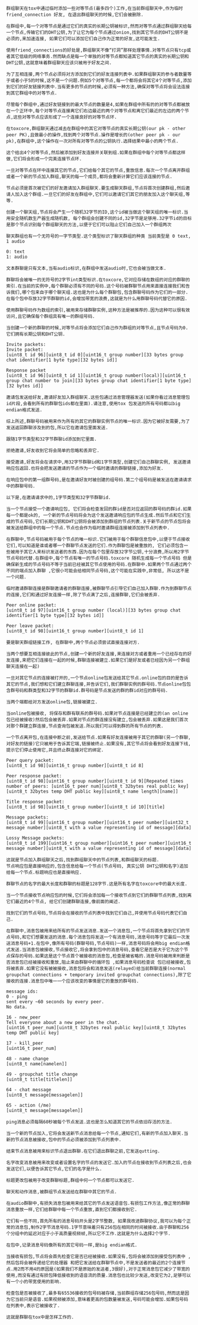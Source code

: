 	群组聊天在tox中通过临时添加一些对等节点(最多四个)工作,在当前群组聊天中,作为临时friend_connection 好友, 在退出群组聊天的时候,它们会被删除.

	在群组中,每一个对等节点是通过它们的真实的长期公钥被标识,然而对等节点通过群组聊天给每一个节点,传输它们的DHT公钥,为了让它为每个节点通过onion,找到其它节点的DHT公钥不是必须的,来加速连接, 如果它们可以添加它们自己作为正常的好友,这可能发生.

	使用friend_connections的好处是,群组聊天不像“打洞”那样处理事情.对等节点只有tcp或者其它低级的网络事务.然而缺点是每一个单独的对等节点都知道其它节点的真实的长期公钥和DHT公钥,这就意味着群组聊天应该只被用于好友之间.

	为了互相连接,两个节点必须将对方添加到它们的好友连接列表中.如果群组聊天的参与者数量等于或者小于5的时候,这不是一个问题.例如5个对等节点,每一个都将会将其它4个对等节点,添加到它们的好友链接列表中.当有更多的节点的时候,必须有一种方法,确保对等节点将会设法连接到其它群组中的对等节点.

	尽管每个群组中,通过好友链接到的最大节点的数量是4,如果在群组中所有的的对等节点都被放在一个正环中,每个对等节点连接离它们右边最近的两个对等节点和离它们最近的左边的两个节点,这些对等节点应该形成了一个连接良好的对等节点环.

	在toxcore,群组聊天通过减去在群组中的其它对等节点的真实长期公钥(our pk - other peer PK),且做最小的操作,找到两个对等节点.操作是增长的(other peer pk - our pk),在群组中,这个操作在一次对所有对等节点的公钥执行.选择结果中最小的两个节点.

	这个给出4个对等节点,然后被添加到好友连接并关联到组.如果在群组中每个对等节点都这样做,它们将会形成一个完美连接节点环.

	一旦对等节点在环中连接其它的节点,它们给每个其它的节点,重放信息.每次一个节点离开群组或者一个新的节点加入群组,聊天的每一个成员,都将会重新计算它们应该连接的节点.

	节点必须是首次被它们的好友邀请加入群组聊天.要生成聊天群组,节点将首次创建群组,然后邀请人加入这个群组.一旦它们的好友在群组中,它们可以邀请它们其它的朋友加入这个聊天组,等等.

	创建一个聊天组,节点将会产生一个随机32字节的ID,这个id被当做这个聊天组的唯一标识.当用安全随机数生产器生成随机数, 每个群组会创建不同的id,32字节是足够用.32字节id的目标是那个节点识别每个群组聊天的方法,以便于它们可以阻止它们自己加入一个群组两次

	聊天群组也有一个无符号的一字节类型.这个类型标识了聊天群组的种类 当前类型是 0 text, 1 audio

	0: text
	1: audio 

	文本群聊是只有文本,当有audio标识,在群组中发送audio时,它也会被当做文本.

	群聊将会被唯一的无符号的2字节int类型标识.在toxcore,它对应存储在数组的对应的群聊的索引.在当前的实例中,每个群聊必须有不同的号码.这个号码被群聊节点用来直接连接我们和告诉我们,哪个包来自于哪个聊天组.这也是为什么每个群聊包,包含群聊号码作为它们的一部分.在每个包中存放32字节群聊的id,会增加带宽的浪费,这就是为什么用群聊号码代替它的原因.

	使用群聊号码作为数组的索引,被用来存储群聊实例,这种方法是被推荐的.因为这种可以很有效访问,且它确保每个群组具有唯一的群组号码.
	
	当创建一个新的群聊的时候,对等节点将会添加它们自己作为群组的对等节点,且节点号码为0.它们拥有长期公钥和DHT公钥.

	Invite packets:
	Invite packet:
	[uint8_t id 96][uint8_t id 0][uint16_t group number][33 bytes group chat identifier[1 byte type][32 bytes id]]

	Response packet
	[uint8_t id 96][uint8_t id 1][uint16_t group number(local)][uint16_t group chat number to join][33 bytes group chat identifier[1 byte type][32 bytes id]]

	邀请包发送给好友,邀请好友加入群组聊天.这些包通过消息管理器发送(如果你看过消息管理包id片段,会看到所有的群聊包ids都在里面).请注意,使用tox 包发送的所有号码都以big endian格式发送.

	综上所述,群聊号码被用来作为所有的其它的群聊实例节点的唯一标识.因为它被好友需要,为了发送返回群聊涉及到的包,所以它在邀请包里面发送.

	跟随1字节类型和32字节群聊id添加到它里面.

	拒绝邀请,好友收到它将会简单的忽略和丢弃它.

	接受邀请,好友将会在请求中,用32字节群聊id和1字节类型,创建它们自己群聊实例, 发送邀请响应包返回.也将会把发送邀请的节点作为一个临时邀请的群聊链接,添加为好友.

	在响应包中的第一组群号码,是在邀请好友时被创建的组号码.第二个组号码是被发送在邀请请求中的群聊号码.

	以下是,在邀请请求中的,1字节类型和32字节群聊id.

	当一个节点接受一个邀请响应包, 它们将会检查发回的群id是否对应返回的群号码的群id.如果每一个都是ok的, 一个新的节点号码将会为这个发送邀请响应包的节点生成.然后节点和它们生成的节点号码,它们长期公钥和DHT公钥将会被添加到群组的节点列表.关于新节点的节点包将会被发送给群组中的每一个节点.节点也会作为临时邀请群组连接被添加到节点列表中.

	在群聊中,节点号码被用于每个节点的唯一标识.它们被用于每个群聊信息包中,以便于节点接收它们,可以知道是谁或者哪一个群聊节点发送的它们.作为群聊包是被重放的, 它们必须包含一些被用于其它人来标识发送者的东西.因为在每个包里存放32字节公钥,十分浪费,所以用2字节节点号码代替.在群组中,每个节点有唯一的节点号码.toxcore 随机生成每一个节点号码 但是确保新生成的节点号码不等于当前已经被其它节点使用的号码.在群聊中.如果两个节点通过两个不同的端点加入群聊 ,它很小可能会给相同节点号码,这个可能在实践中,非常低, 所以这不是一个问题.

	临时邀请群聊连接是群聊邀请者的群聊连接,被群聊节点引导它们自己加入群聊.作为到群聊节点的连接,它们和通过好友连接一样,除了节点满了之后,连接群聊,它们会被丢弃.

	Peer online packet:
	[uint8_t id 97][uint16_t group number (local)][33 bytes group chat identifier[1 byte type][32 bytes id]]

	Peer leave packet:
	[uint8_t id 98][uint16_t group number][uint8_t id 1]

	要是聊天群组链接工作, 在群聊中,两个节点必须尝试直接连接对方.

	当两个想要互相连接彼此的节点,创建一个新的好友连接,来连接对方或者重用一个已经存在的好友连接,来把它们连接在一起的时候,群聊连接被建立.如果它们是好友或者已经因为另一个群组聊天连接在一起) 

	一旦对其它节点的连接被打开的,一个节点online包发送给其它节点.online包的目的是告诉其它的节点,我们想和它们建立群聊连接,并告诉它们,我们群聊实例的群号码.节点online包包含群号码和群类型和32字节的群聊id.群号码是节点发送的群的群id对应的群号码.

	当两个端都给对方发送online包,链接被建立.

	当online包被接收, 将保存和群有联系的群号码.如果对节点连接是已经建立的(an online包已经被接收)然后包会被丢弃.如果对节点的群连接没有建立,包会被丢弃.如果这是我们首次对那个群建立群连接,节点查询包被发送.所以我们可以得到群的所有节点的列表.

	一个节点离开包,在连接中断之前,发送给节点.如果有好友连接被用于其它的群聊(另一个群聊, 对好友的链接)它只被用于告诉其它端,链接被终止.如果没有,其它节点将会看到好友连接下线,提示它们停止使用它,并且终止群连接对它的绑定.

	Peer query packet:
	[uint8_t id 98][uint16_t group number][uint8_t id 8]

	Peer response packet:
	[uint8_t id 98][uint16_t group number][uint8_t id 9][Repeated times number of peers: [uint16_t peer num][uint8_t 32bytes real public key][uint8_t 32bytes temp DHT public key][uint8_t name length][name]] 

	Title response packet:
	[uint8_t id 98][uint16_t group number][uint8_t id 10][title]

	Message packets:
	[uint8_t id 99][uint16_t group number][uint16_t peer number][uint32_t message number][uint8_t with a value representing id of message][data]

	Lossy Message packets:
	[uint8_t id 199][uint16_t group number][uint16_t peer number][uint16_t message number][uint8_t with a value representing id of message][data]

	这就是节点加入群组聊天之后,找到群组聊天中的节点列表,和群组聊天的标题.
	节点响应包是直接响应的,包含信息给每一个节点(节点号码, 真实公钥 DHT公钥和名字)追加给每一个节点.标题响应也是直接响应.

	群聊节点的名字的最大长度和群聊的标题是128字节.这是所有名字在toxcore中的最大长度.

	当一个节点接收节点响应包的时候,它们将会添加每一个接收节点到它们的群聊节点列表,找到离它们最近的4个节点, 给它们创建群聊连接,像前面的阐述.

	找到它们的节点号码,节点将会在接收的节点列表中找到它们自己,并使用节点号码代表它们自己.
	
	在群聊中,消息包被用来给所有的节点发送消息.发送一个消息包,一个节点将首先拿到它们的节点号码,和它们想要发送的消息.每个消息包将发送一个有消息号码,消息号码等于它最后一次发送消息号码+1.在包中,像所有号码(群聊号码,节点号码)一样,消息号码将会用big endian格式发送.当消息包被接收,节点接收它,将会拿到包中的消息号码,查看它是否是大于它为这个节点保存的号码.如果这是这个节点首个被接收的消息包,检查是被省略的.消息号码被用来判断是否消息包已经被接收和重放,阻止来自群聊中的循环包 ,如果消息号码检查说 包已经被接收,包将被丢弃.如果它没有被被接收,消息包将会和消息发送(relayed)给当前群聊连接(normal groupchat connections + temporary invited groupchat connections),除了它接收的连接.消息包中唯一一个应该改变的事情是它的重放的群号码.

	message ids:
	0 - ping
	sent every ~60 seconds by every peer.
	No data.

	16 - new_peer
	Tell everyone about a new peer in the chat.
	[uint16_t peer_num][uint8_t 32bytes real public key][uint8_t 32bytes temp DHT public key]

	17 - kill_peer
	[uint16_t peer_num]

	48 - name change
	[uint8_t name[namelen]]

	49 - groupchat title change
	[uint8_t title[titlelen]]

	64 - chat message
	[uint8_t message[messagelen]]

	65 - action (/me)
	[uint8_t message[messagelen]]

	ping消息必须每隔60秒被每个节点发送.这也是怎么知道其它的节点依旧存活的方法.

	当一个新的节点加入,它将会发送新节点消息给每一个节点,通知它们,有新的节点加入聊天.当新的节点消息被接收,包中的节点必须被添加到节点列表中.

	结束节点消息被用来标识节点退出群聊.在它们退出群聊之前,它发送qutting.

	名字改变消息被用来改变或者设置名字的节点的发送它.加入的节点在接收到节点列表之后,也会发送它们,以便告诉其它节点,它们的名字是什么.

	标题更改包被用于改变群聊标题,群组中何一个节点都可以发送它.

	聊天和动作消息,被群组节点发送给在群聊中其它的节点.

	在audio群聊中,有损失消息包被用来给其它的节点发送语音包.有损包工作方法,像正常的群聊消息重放一样,它们给群聊中每一个节点重放,直到它们都接收到它.

	它们有一些不同,首先所有的消息号码开头是2字节整数, 如果我改进群聊协议,我可以为每个正常的消息包,制作2字节消息号码.1字节意味着只有256包在相同的时间被接收.由于群聊和256个分组中的延迟对应于小于高质量视频帧,所以它不工作.这就是为什么选择2个字节.

	在包中,记录消息号码像所有的其它号码一样,是big endian格式.

	当接收有损包,节点将会首先检查它是否已经被接收.如果没有,包将会被添加到接受包列表中 ,然后包将会被传递给它的处理器 和把它发送给在群聊节点中,不是发送者的最近的2个连接节点.用2而不用4的原因是(如果我们不是原始的发送者,3很好),对于正常消息包它减少了带宽的使用,而没有通过有损包降低接收到的语音流的质量.消息包也比较少发送,改变它为2,足够可以有一个小的带宽使用的影响.

	检查包是否被接收了,最多有65536接收的包号码被存储,当前群组存储256包号码,然而这是因为它当前只是语音.如果视频被添加,意味着更高的包数量被发送,号码可能会增加.如果包号码在列表中,表示它被接收了.

	这就是群聊在tox中是怎样工作的.

